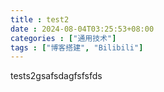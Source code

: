 ```yaml
---
title : test2
date : 2024-08-04T03:25:53+08:00
categories : ["通用技术"]
tags : ["博客搭建", "Bilibili"]
---
```


tests2gsafsdagfsfsfds